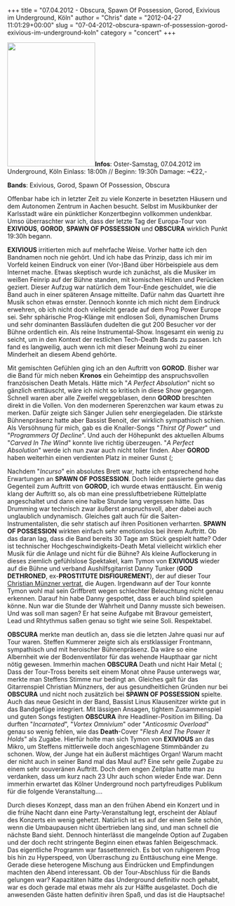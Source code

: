 +++
title = "07.04.2012 - Obscura, Spawn Of Possession, Gorod, Exivious im Underground, Köln"
author = "Chris"
date = "2012-04-27 11:01:29+00:00"
slug = "07-04-2012-obscura-spawn-of-possession-gorod-exivious-im-underground-koln"
category = "concert"
+++

<img src="http://necroslaughter.de/wp-content/uploads/2012/04/2012-04-07-Obscura.jpg" alt="" title="2012-04-07 - Obscura" width="200" height="282" class="alignnone size-full wp-image-8148 coverImg" />**Infos**:
Oster-Samstag, 07.04.2012 im Underground, Köln
Einlass: 18:00h // Beginn: 19:30h
Damage: ~€22,-

**Bands**: Exivious, Gorod, Spawn Of Possession, Obscura

Offenbar habe ich in letzter Zeit zu viele Konzerte in besetzten Häusern und dem Autonomen Zentrum in Aachen besucht. Selbst im Musikbunker der Karlsstadt wäre ein pünktlicher Konzertbeginn vollkommen undenkbar. Umso überraschter war ich, dass der letzte Tag der Europa-Tour von **EXIVIOUS**, **GOROD**, **SPAWN OF POSSESSION** und **OBSCURA** wirklich Punkt 19:30h begann.

**EXIVIOUS** irritierten mich auf mehrfache Weise. Vorher hatte ich den Bandnamen noch nie gehört. Und ich habe das Prinzip, dass ich mir im Vorfeld keinen Eindruck von einer (Vor-)Band über Hörbeispiele aus dem Internet mache. Etwas skeptisch wurde ich zunächst, als die Musiker im weißen Feinrip auf der Bühne standen, mit komischen Hüten und Perücken geziert. Dieser Aufzug war natürlich dem Tour-Ende geschuldet, wie die Band auch in einer späteren Ansage mitteilte. Dafür nahm das Quartett ihre Musik schon etwas ernster. Dennoch konnte ich mich nicht dem Eindruck erwehren, ob ich nicht doch vielleicht gerade auf dem Prog Power Europe sei. Sehr sphärische Prog-Klänge mit endlosen Soli, dynamischen Drums und sehr dominanten Bassläufen dudelten die gut 200 Besucher vor der Bühne ordentlich ein. Als reine Instrumental-Show. Insgesamt ein wenig zu seicht, um in den Kontext der restlichen Tech-Death Bands zu passen. Ich fand es langweilig, auch wenn ich mit dieser Meinung wohl zu einer Minderheit an diesem Abend gehörte.

Mit gemischten Gefühlen ging ich an den Auftritt von **GOROD**. Bisher war die Band für mich neben **Kronos** ein Geheimtipp des anspruchsvollen französischen Death Metals. Hätte mich "_A Perfect Absolution_" nicht so gänzlich enttäuscht, wäre ich nicht so kritisch in diese Show gegangen. Schnell waren aber alle Zweifel weggeblasen, denn **GOROD** breschten direkt in die Vollen. Von den moderneren Sperenzchen war kaum etwas zu merken. Dafür zeigte sich Sänger Julien sehr energiegeladen. Die stärkste Bühnenpräsenz hatte aber Bassist Benoit, der wirklich sympathisch schien. Als Versöhnung für mich, gab es die Knaller-Songs "_Thirst Of Power_" und "_Programmers Of Decline_". Und auch der Höhepunkt des aktuellen Albums "_Carved In The Wind_" konnte live richtig überzeugen. "_A Perfect Absolution_" werde ich nun zwar auch nicht toller finden. Aber **GOROD** haben weiterhin einen verdienten Platz in meiner Gunst (;

Nachdem "_Incurso_" ein absolutes Brett war, hatte ich entsprechend hohe Erwartungen an **SPAWN OF POSSESSION**. Doch leider passierte genau das Gegenteil zum Auftritt von **GOROD**, ich wurde etwas enttäuscht. Ein wenig klang der Auftritt so, als ob man eine pressluftbetriebene Rüttelplatte angeschaltet und dann eine halbe Stunde lang vergessen hätte. Das Drumming war technisch zwar äußerst anspruchsvoll, aber dabei auch unglaublich undynamisch. Gleiches galt auch für die Saiten-Instrumentalisten, die sehr statisch auf ihren Positionen verharrten. **SPAWN OF POSSESSION** wirkten einfach sehr emotionslos bei ihrem Auftritt. Ob das daran lag, dass die Band bereits 30 Tage am Stück gespielt hatte? Oder ist technischer Hochgeschwindigkeits-Death Metal vielleicht wirklich eher Musik für die Anlage und nicht für die Bühne?
Als kleine Auflockerung in dieses ziemlich gefühlslose Spektakel, kam Tymon von **EXIVIOUS** wieder auf die Bühne und verband Aushilfsgitarrist Danny Tunker (**GOD DETHRONED**, ex-**PROSTITUTE DISFIGUREMENT**), der auf dieser Tour <a href="http://legacy.roadrunnerrecords.com/blabbermouth.net/news.aspx?mode=Article&newsitemID=168592">Christian Münzner vertrat</a>, die Augen. Irgendwann auf der Tour konnte Tymon wohl mal sein Griffbrett wegen schlechter Beleuchtung nicht genau erkennen. Darauf hin habe Danny  gespottet, dass er auch blind spielen könne. Nun war die Stunde der Wahrheit und Danny musste sich beweisen. Und was soll man sagen? Er hat seine Aufgabe mit Bravour gemeistert, Lead und Rhtythmus saßen genau so tight wie seine Soli. Respektabel.

**OBSCURA** merkte man deutlich an, dass sie die letzten Jahre quasi nur auf Tour waren. Steffen Kummerer zeigte sich als erstklassiger Frontmann, sympathisch und mit heroischer Bühnenpräsenz. Da wäre so eine Albernheit wie der Bodenventilator für das wehende Haupthaar gar nicht nötig gewesen. Immerhin machen **OBSCURA** Death und nicht Hair Metal (; Dass der Tour-Tross bereits seit einem Monat ohne Pause unterwegs war, merkte man Steffens Stimme nur bedingt an. Gleiches galt für das Gitarrenspiel Christian Münzners, der aus gesundheitlichen Gründen nur bei **OBSCURA** und nicht noch zusätzlich bei **SPAWN OF POSSESSION** spielte. Auch das neue Gesicht in der Band, Bassist Linus Klausenitzer wirkte gut in das Bandgefüge integriert.
Mit lässigen Ansagen, tightem Zusammenspiel und guten Songs festigten **OBSCURA** ihre Headliner-Position im Billing. Da durften "_Incarnated_", "_Vortex Omnivium_" oder "_Anticosmic Overload_" genau so wenig fehlen, wie das **Death**-Cover "_Flesh And The Power It Holds_" als Zugabe. Hierfür holte man sich Tymon von **EXIVIOUS** an das Mikro, um Steffens mittlerweile doch angeschlagene Stimmbänder zu schonen. Wow, der Junge hat ein äußerst mächtiges Organ! Warum macht der nicht auch in seiner Band mal das Maul auf? Eine sehr geile Zugabe zu einem sehr souveränen Auftritt. Doch dem engen Zeitplan hatte man zu verdanken, dass um kurz nach 23 Uhr auch schon wieder Ende war. Denn immerhin erwartet das Kölner Underground noch partyfreudiges Publikum für die folgende Veranstaltung....

Durch dieses Konzept, dass man an den frühen Abend ein Konzert und in die frühe Nacht dann eine Party-Veranstaltung legt, erscheint der Ablauf des Konzerts ein wenig gehetzt. Natürlich ist es auf der einen Seite schön, wenn die Umbaupausen nicht übertrieben lang sind, und man schnell die nächste Band sieht. Dennoch hinterlässt die mangelnde Option auf Zugaben und der doch recht stringente Beginn einen etwas fahlen Beigeschmack.
Das eigentliche Programm war fassettenreich. Es bot von ruhigerem Prog bis hin zu Hyperspeed, von Überraschung zu Enttäuschung eine Menge. Gerade diese heterogene Mischung aus Eindrücken und Empfindungen machten den Abend interessant. Ob der Tour-Abschluss für die Bands gelungen war? Kapazitäten hätte das Underground definitiv noch gehabt, war es doch gerade mal etwas mehr als zur Hälfte ausgelastet. Doch die anwesenden Gäste hatten definitiv ihren Spaß, und das ist die Hauptsache!
